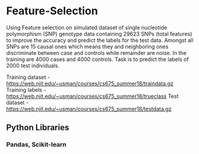 # Feature-Selection
Using Feature selection on simulated dataset of single nucleotide polymorphism (SNP) genotype data containing 29623 SNPs (total features) to improve the accuracy and predict the labels for the test data.
Amongst all SNPs are 15 causal ones which means they and neighboring ones discriminate between case and controls while remainder are noise.
In the training are 4000 cases and 4000 controls. Task is to predict the labels of 2000 test individuals.

Training dataset - https://web.njit.edu/~usman/courses/cs675_summer18/traindata.gz
Training labels - https://web.njit.edu/~usman/courses/cs675_summer18/trueclass
Test dataset - https://web.njit.edu/~usman/courses/cs675_summer18/testdata.gz

## Python Libraries
### Pandas, Scikit-learn
